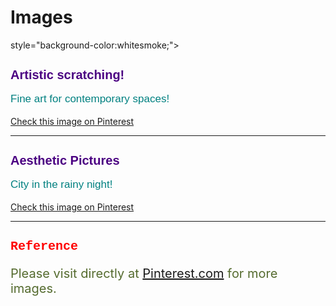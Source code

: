 # Images

<!DOCTYPE html>
<html> 
<head>
    <title>Image</title> 
</head>

<body> 
    style="background-color:whitesmoke;">
    <h1 style="color:indigo; font-family: Verdana, Geneva, Tahoma, sans-serif; font-size: 20px;"> Artistic scratching!</h1>
    <P style="color:teal; font-family: 'Trebuchet MS', 'Lucida Sans Unicode', 'Lucida Grande', 'Lucida Sans', Arial, sans-serif; font-size: 17px;"> Fine art for contemporary spaces!</P>
    <a href="https://pin.it/2E6hA87">Check this image on Pinterest</a>
    <hr>

<body>   
    <h2 style="color:indigo; font-family: Verdana, Geneva, Tahoma, sans-serif; font-size: 20px">Aesthetic Pictures</h2>
    <P style="color:teal; font-family: 'Trebuchet MS', 'Lucida Sans Unicode', 'Lucida Grande', 'Lucida Sans', Arial, sans-serif; font-size: 17px;"> City in the rainy night!</P>
    <a href="https://pin.it/77LnGIv">Check this image on Pinterest</a>
    <hr>
    
<body>    
    <h3 style="color:red; font-family: 'Courier New', Courier, monospace; font-size: 20px;">Reference</h3>
    <p style="color:darkolivegreen; font-family: comic 'Trebuchet MS', 'Lucida Sans Unicode', 'Lucida Grande', 'Lucida Sans', Arial, sans-serif; font-size: 20px;"> Please visit directly at <a href="https://www.pinterest.com">Pinterest.com</a> for more images.</p>
    <!--<a href="https://www.pinterest.com" style="font-family: 'Times New Roman', Times, serif; font-size: 18px; color:black">this link</a>-->

</body>
</html>